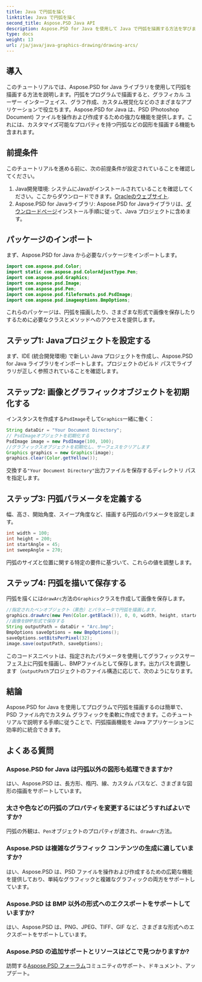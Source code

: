 ```yaml
---
title: Java で円弧を描く
linktitle: Java で円弧を描く
second_title: Aspose.PSD Java API
description: Aspose.PSD for Java を使用して Java で円弧を描画する方法を学びます。グラフィカル アプリケーションのコード例を含むステップバイステップのチュートリアルです。
type: docs
weight: 13
url: /ja/java/java-graphics-drawing/drawing-arcs/
---
```

## 導入
このチュートリアルでは、Aspose.PSD for Java ライブラリを使用して円弧を描画する方法を説明します。円弧をプログラムで描画すると、グラフィカル ユーザー インターフェイス、グラフ作成、カスタム視覚化などのさまざまなアプリケーションで役立ちます。Aspose.PSD for Java は、PSD (Photoshop Document) ファイルを操作および作成するための強力な機能を提供します。これには、カスタマイズ可能なプロパティを持つ円弧などの図形を描画する機能も含まれます。
## 前提条件
このチュートリアルを進める前に、次の前提条件が設定されていることを確認してください。
1.  Java開発環境: システムにJavaがインストールされていることを確認してください。ここからダウンロードできます。[Oracleのウェブサイト](https://www.oracle.com/java/).
2.  Aspose.PSD for Javaライブラリ: Aspose.PSD for Javaライブラリは、[ダウンロードページ](https://releases.aspose.com/psd/java/)インストール手順に従って、Java プロジェクトに含めます。
## パッケージのインポート
まず、Aspose.PSD for Java から必要なパッケージをインポートします。
```java
import com.aspose.psd.Color;
import static com.aspose.psd.ColorAdjustType.Pen;
import com.aspose.psd.Graphics;
import com.aspose.psd.Image;
import com.aspose.psd.Pen;
import com.aspose.psd.fileformats.psd.PsdImage;
import com.aspose.psd.imageoptions.BmpOptions;
```
これらのパッケージは、円弧を描画したり、さまざまな形式で画像を保存したりするために必要なクラスとメソッドへのアクセスを提供します。
## ステップ1: Javaプロジェクトを設定する
まず、IDE (統合開発環境) で新しい Java プロジェクトを作成し、Aspose.PSD for Java ライブラリをインポートします。プロジェクトのビルド パスでライブラリが正しく参照されていることを確認します。
## ステップ2: 画像とグラフィックオブジェクトを初期化する
インスタンスを作成する`PsdImage`そして`Graphics`一緒に働く：
```java
String dataDir = "Your Document Directory";
// PsdImageオブジェクトを初期化する
PsdImage image = new PsdImage(100, 100);
//グラフィックスオブジェクトを初期化し、サーフェスをクリアします
Graphics graphics = new Graphics(image);
graphics.clear(Color.getYellow());
```
交換する`"Your Document Directory"`出力ファイルを保存するディレクトリ パスを指定します。
## ステップ3: 円弧パラメータを定義する
幅、高さ、開始角度、スイープ角度など、描画する円弧のパラメータを設定します。
```java
int width = 100;
int height = 200;
int startAngle = 45;
int sweepAngle = 270;
```
円弧のサイズと位置に関する特定の要件に基づいて、これらの値を調整します。
## ステップ4: 円弧を描いて保存する
円弧を描くには`drawArc`方法の`Graphics`クラスを作成して画像を保存します。
```java
//指定されたペンオブジェクト（黒色）とパラメータで円弧を描画します。
graphics.drawArc(new Pen(Color.getBlack()), 0, 0, width, height, startAngle, sweepAngle);
//画像をBMP形式で保存する
String outputPath = dataDir + "Arc.bmp";
BmpOptions saveOptions = new BmpOptions();
saveOptions.setBitsPerPixel(32);
image.save(outputPath, saveOptions);
```
このコードスニペットは、指定されたパラメータを使用してグラフィックスサーフェス上に円弧を描画し、BMPファイルとして保存します。出力パスを調整します（`outputPath`プロジェクトのファイル構造に応じて、次のようになります。

## 結論
Aspose.PSD for Java を使用してプログラムで円弧を描画するのは簡単で、PSD ファイル内でカスタム グラフィックを柔軟に作成できます。このチュートリアルで説明する手順に従うことで、円弧描画機能を Java アプリケーションに効率的に統合できます。

## よくある質問
### Aspose.PSD for Java は円弧以外の図形も処理できますか?
はい、Aspose.PSD は、長方形、楕円、線、カスタム パスなど、さまざまな図形の描画をサポートしています。
### 太さや色などの円弧のプロパティを変更するにはどうすればよいですか?
円弧の外観は、`Pen`オブジェクトのプロパティが渡され、`drawArc`方法。
### Aspose.PSD は複雑なグラフィック コンテンツの生成に適していますか?
はい、Aspose.PSD は、PSD ファイルを操作および作成するための広範な機能を提供しており、単純なグラフィックと複雑なグラフィックの両方をサポートしています。
### Aspose.PSD は BMP 以外の形式へのエクスポートをサポートしていますか?
はい、Aspose.PSD は、PNG、JPEG、TIFF、GIF など、さまざまな形式へのエクスポートをサポートしています。
### Aspose.PSD の追加サポートとリソースはどこで見つかりますか?
訪問する[Aspose.PSD フォーラム](https://forum.aspose.com/c/psd/34)コミュニティのサポート、ドキュメント、アップデート。